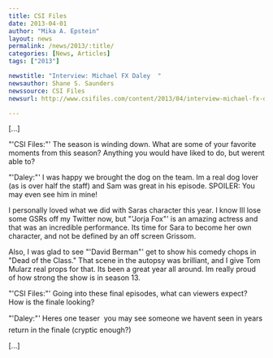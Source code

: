 ```yaml
---
title: CSI Files
date: 2013-04-01
author: "Mika A. Epstein"
layout: news
permalink: /news/2013/:title/
categories: [News, Articles]
tags: ["2013"]

newstitle: "Interview: Michael FX Daley  "
newsauthor: Shane S. Saunders
newssource: CSI Files
newsurl: http://www.csifiles.com/content/2013/04/interview-michael-fx-daley-2/

---
```


[...]

"'CSI Files:"' The season is winding down. What are some of your favorite moments from this season? Anything you would have liked to do, but werent able to?

"'Daley:"' I was happy we brought the dog on the team. Im a real dog lover (as is over half the staff) and Sam was great in his episode. SPOILER: You may even see him in mine!

I personally loved what we did with Saras character this year. I know Ill lose some GSRs off my Twitter now, but "'Jorja Fox"' is an amazing actress and that was an incredible performance. Its time for Sara to become her own character, and not be defined by an off screen Grissom.

Also, I was glad to see "'David Berman"' get to show his comedy chops in "Dead of the Class." That scene in the autopsy was brilliant, and I give Tom Mularz real props for that. Its been a great year all around. Im really proud of how strong the show is in season 13.

"'CSI Files:"' Going into these final episodes, what can viewers expect? How is the finale looking?

"'Daley:"' Heres one teaser  you may see someone we havent seen in years return in the finale (cryptic enough?)

[...]

